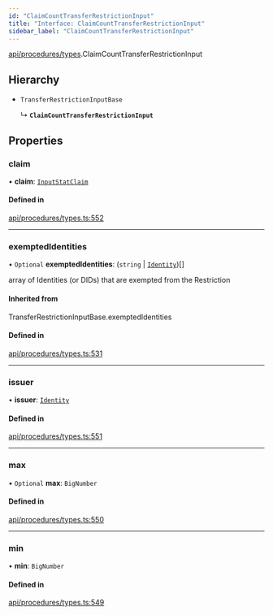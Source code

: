 ```yaml
---
id: "ClaimCountTransferRestrictionInput"
title: "Interface: ClaimCountTransferRestrictionInput"
sidebar_label: "ClaimCountTransferRestrictionInput"
---
```


[api/procedures/types](../../../../../modules/API/Procedures/Types/Types.md).ClaimCountTransferRestrictionInput

## Hierarchy

- `TransferRestrictionInputBase`

  ↳ **`ClaimCountTransferRestrictionInput`**

## Properties

### claim

• **claim**: [`InputStatClaim`](../../../../../modules/API/Entities/Types/Types.md#inputstatclaim)

#### Defined in

[api/procedures/types.ts:552](https://github.com/PolymeshAssociation/polymesh-sdk/blob/f8a937f04/src/api/procedures/types.ts#L552)

___

### exemptedIdentities

• `Optional` **exemptedIdentities**: (`string` \| [`Identity`](../../../../../classes/API/Entities/Identity/Identity.md))[]

array of Identities (or DIDs) that are exempted from the Restriction

#### Inherited from

TransferRestrictionInputBase.exemptedIdentities

#### Defined in

[api/procedures/types.ts:531](https://github.com/PolymeshAssociation/polymesh-sdk/blob/f8a937f04/src/api/procedures/types.ts#L531)

___

### issuer

• **issuer**: [`Identity`](../../../../../classes/API/Entities/Identity/Identity.md)

#### Defined in

[api/procedures/types.ts:551](https://github.com/PolymeshAssociation/polymesh-sdk/blob/f8a937f04/src/api/procedures/types.ts#L551)

___

### max

• `Optional` **max**: `BigNumber`

#### Defined in

[api/procedures/types.ts:550](https://github.com/PolymeshAssociation/polymesh-sdk/blob/f8a937f04/src/api/procedures/types.ts#L550)

___

### min

• **min**: `BigNumber`

#### Defined in

[api/procedures/types.ts:549](https://github.com/PolymeshAssociation/polymesh-sdk/blob/f8a937f04/src/api/procedures/types.ts#L549)
